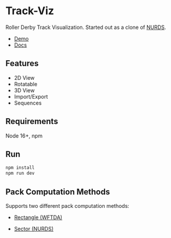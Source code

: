 # Track-Viz

Roller Derby Track Visualization. Started out as a clone of [NURDS](https://nurds.space/).

- [Demo](https://trackviz.netlify.app/)
- [Docs](https://trackviz-docs.netlify.app/)

## Features

- 2D View
- Rotatable
- 3D View
- Import/Export
- Sequences

## Requirements

Node 16+, npm

## Run

```bash
npm install
npm run dev
```

## Pack Computation Methods

Supports two different pack computation methods:

- [Rectangle (WFTDA)](https://trackviz.netlify.app/?showRefLane=0&showPackEndRectangles=1&packMeasuringMethod=rectangle&showEngagementZoneEndRectangles=1&showPackMethodDuringRectangleMethod=rectangle)

- [Sector (NURDS)](https://trackviz.netlify.app/?showRefLane=0&packMeasuringMethod=sector)
